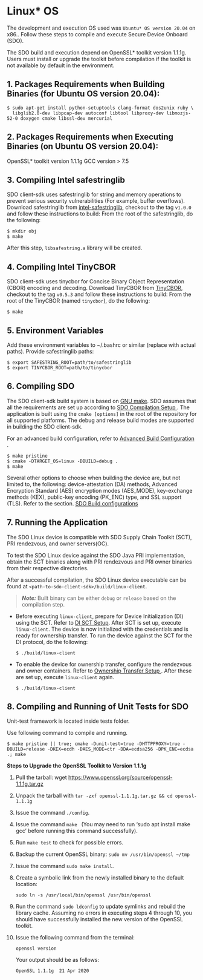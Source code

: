 # Linux* OS
The development and execution OS used was `Ubuntu* OS version 20.04` on x86.. Follow these steps to compile and execute Secure Device Onboard (SDO).

The SDO build and execution depend on OpenSSL* toolkit version 1.1.1g. Users must install or upgrade the toolkit before compilation if the toolkit is not available by default in the environment.

## 1. Packages Requirements when Building Binaries (for Ubuntu OS version 20.04):

```shell
$ sudo apt-get install python-setuptools clang-format dos2unix ruby \
  libglib2.0-dev libpcap-dev autoconf libtool libproxy-dev libmozjs-52-0 doxygen cmake libssl-dev mercurial
```
## 2. Packages Requirements when Executing Binaries (on Ubuntu OS version 20.04):

OpenSSL* toolkit version 1.1.1g
GCC version > 7.5

## 3. Compiling Intel safestringlib
SDO client-sdk uses safestringlib for string and memory operations to prevent serious security vulnerabilities (For example, buffer overflows). Download safestringlib from <a href="https://github.com/intel/safestringlib">intel-safestringlib</a>, checkout to the tag `v1.0.0` and follow these instructions to build:
From the root of the safestringlib, do the following:
 ```shell
 $ mkdir obj
 $ make
 ```
After this step, `libsafestring.a` library will be created.

## 4. Compiling Intel TinyCBOR
SDO client-sdk uses tinycbor for Concise Binary Object Representation (CBOR) encoding and decoding. Download TinyCBOR from <a href="https://github.com/intel/tinycbor">TinyCBOR</a>, checkout to the tag `v0.5.3` and follow these instructions to build:
From the root of the TinyCBOR (named `tinycbor`), do the following:
 ```shell
 $ make
 ```

## 5. Environment Variables
Add these environment variables to ~/.bashrc or similar (replace with actual paths).
Provide safestringlib paths:
```shell
$ export SAFESTRING_ROOT=path/to/safestringlib
$ export TINYCBOR_ROOT=path/to/tinycbor
```

## 6. Compiling SDO

The  SDO client-sdk build system is based on <a href="https://www.gnu.org/software/make/">GNU make</a>. SDO assumes that all the requirements are set up according to [ SDO Compilation Setup ](setup.md). The application is built using the `cmake [options]` in the root of the repository for all supported platforms. The debug and release build modes are supported in building the SDO client-sdk.

For an advanced build configuration, refer to [ Advanced Build Configuration ](build_conf.md).

```shell
$ make pristine
$ cmake -DTARGET_OS=linux -DBUILD=debug .
$ make
```

Several other options to choose when building the device are, but not limited to, the following: device-attestation (DA) methods, Advanced Encryption Standard (AES) encryption modes (AES_MODE), key-exchange methods (KEX), public-key encoding (PK_ENC) type, and SSL support (TLS).
Refer to the section. [SDO Build configurations](build_conf.md)

<a name="run_linux_sdo"></a>

## 7. Running the Application <!-- Ensuring generic updates are captured where applicable -->
The SDO Linux device is compatible with SDO Supply Chain Toolkit (SCT), PRI rendezvous, and owner servers(OC).

To test the SDO Linux device against the SDO Java PRI implementation, obtain the SCT binaries along with PRI rendezvous and PRI owner binaries from their respective directories.

After a successful compilation, the SDO Linux device executable can be found at `<path-to-sdo-client-sdk>/build/linux-client`.
> ***Note:*** Built binary can be either `debug` or `release` based on the compilation step.

- Before executing `linux-client`, prepare for Device Initialization (DI) using the
  SCT. Refer to [ DI SCT Setup](DI_setup.md). After SCT is set up,
  execute `linux-client`. The device is now initialized with the credentials and is ready for ownership transfer.
To run the device against the SCT for the DI protocol, do the following:
  ```shell
  $ ./build/linux-client
  ```

- To enable the device for ownership transfer, configure the rendezvous and owner containers.
  Refer to [ Ownership Transfer Setup ](ownership_transfer.md). After these
  are set up, execute `linux-client` again.
  
  ```shell
  $ ./build/linux-client
  ```

## 8. Compiling and Running of Unit Tests for SDO
  Unit-test framework is located inside tests folder.

  Use following command to compile and running.

  ```shell
  $ make pristine || true; cmake -Dunit-test=true -DHTTPPROXY=true -DBUILD=release -DKEX=ecdh -DAES_MODE=ctr -DDA=ecdsa256 -DPK_ENC=ecdsa .; make
  ```


**Steps to Upgrade the OpenSSL Toolkit to Version 1.1.1g**

1. Pull the tarball: wget https://www.openssl.org/source/openssl-1.1.1g.tar.gz

2. Unpack the tarball with `tar -zxf openssl-1.1.1g.tar.gz && cd openssl-1.1.1g`

3. Issue the command `./config`.

4. Issue the command `make ` (You may need to run ‘sudo apt install make gcc’ before running this command successfully).

5. Run `make test` to check for possible errors.

6. Backup the current OpenSSL binary: `sudo mv /usr/bin/openssl ~/tmp`

7. Issue the command `sudo make install`.

8. Create a symbolic link from the newly installed binary to the default location:

   `sudo ln -s /usr/local/bin/openssl /usr/bin/openssl`

9. Run the command `sudo ldconfig` to update symlinks and rebuild the library cache.
    Assuming no errors in executing steps 4 through 10, you should have successfully installed the new version of the OpenSSL toolkit.

10. Issue the following command from the terminal:

    ```
    openssl version
    ```

    Your output should be as follows:

    ```
	OpenSSL 1.1.1g  21 Apr 2020
    ```
